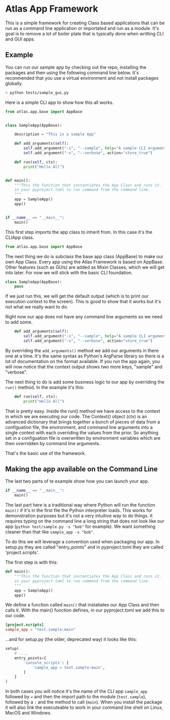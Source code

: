 # Atlas App Framework

This is a simple framework for creating Class based applications that can be run as a command line application or importated and run as a module. It's goal is to remove a lot of boiler plate that is typically done when writting CLI and GUI apps.

## Example

You can run our sample app by checking out the repo, installing the packages and then using the following command line below. It's reconmended that you use a virtual environment and not install packages globally.

```bash
> python tests/sample_gui.py
```

Here is a simple CLI app to show how this all works.

```python
from atlas.app.base import AppBase


class SampleApp(AppBase):

    description = "This is a sample App"

    def add_arguments(self):
        self.add_argument("-s", "--sample", help="A sample CLI argument")
        self.add_argument("-v", "--verbose", action="store_true")

    def run(self, ctx):
        print("Hello All")


def main():
    """This the function that instantiates the App Class and runs it.  This is to make it easy to create 'project.scripts'
    in your pyproject.toml to run command from the command line.
    """
    app = SampleApp()
    app()


if __name__ == "__main__":
    main()
```

This first step imports the app class to inherit from. In this case it's the CLIApp class.

```python
from atlas.app.base import AppBase
```

The next thing we do is subclass the base app class (AppBase) to make our own App Class. Every app using the Atlas
Framework is based on AppBase. Other features (such as GUIs) are added as Mixin Classes, which we will get into later. For now we will stick with the basic CLI foundation.

```python
class SampleApp(AppBase):
    pass
```

If we just run this, we will get the default output (which is to print our execution context to the screen). This is good to show that it works but it's not what we really want to do.

Right now our app does not have any command line arguments so we need to add some.

```python
    def add_arguments(self):
        self.add_argument("-s", "--sample", help="A sample CLI argument")
        self.add_argument("-v", "--verbose", action="store_true")
```

By overriding the `add_arguments()` method we add our arguments in there one at a time. It's the same syntax as Python's ArgParse library so there is a lot of documentation on the format available. If you run the app again, you will now notice that the context output shows two more keys, "sample" and "verbose".

The next thing to do is add some business logic to our app by overriding the `run()` method. In the example it's this:

```python
    def run(self, ctx):
        print("Hello All")
```

That is pretty easy. Inside the run() method we have access to the context in which we are executing our code. The Context() object (ctx) is an advanced dictionary that brings together a bunch of pieces of data from a configuation file, the environment, and command line arguments into a single context with each overriding the values from the prior. So anything set in a configuation file is overwritten by environment variables which are then overridden by command line arguments.

That's the basic use of the framework.

## Making the app available on the Command Line

The last two parts of te example show how you can launch your app.

```python
if __name__ == "__main__":
    main()
```

The last part here is a traditional way where Python will run the function `main()` if it's in the first file the Python interpreter loads. This works for demonstration purposes but it's not a very intuitive way to do things. It requires typing on the command line a long string that does not look like our app (`python test/sample.py -s "bob"` for example). We want something cleaner than that like `sample_app -s "bob"`.

To do this we will leverage a convention used when packaging our app. In setup.py they are called "entry_points" and in pyproject.toml they are called 'project.scripts'.

The first step is with this:

```python
def main():
    """This the function that instantiates the App Class and runs it.  This is to make it easy to create 'project.scripts'
    in your pyproject.toml to run command from the command line.
    """
    app = SampleApp()
    app()
```

We define a function called `main()` that instatiates our App Class and then calls it. With the main() function defines, in our pyproject.toml we add this to our code.

```toml
[project.scripts]
sample_app = "test.sample:main"
```

...and for setup.py (the older, deprecated way) it looks like this:

```python
setup(
    # ...,
    entry_points={
        'console_scripts': [
            'sample_app = test.sample:main',
        ]
    }
)
```

In both cases you will notice it's the name of the CLI app `sample_app` followed by `=` and then the import path to the module (`test.sample`), followed by a `:` and the method to call (`main`). When you install the package it will also link the executeable to work in your command line shell on Linux, MacOS and Windows.
